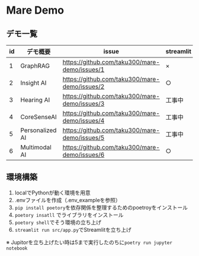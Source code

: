 # Mare Demo

## デモ一覧
| id | デモ概要          | issue |  streamlit |
|----|-------------------|-------------------------------------------|------------|
| 1  | GraphRAG          | https://github.com/taku300/mare-demo/issues/1 | ×          |
| 2  | Insight AI        | https://github.com/taku300/mare-demo/issues/2 | ○          |
| 3  | Hearing AI        | https://github.com/taku300/mare-demo/issues/3 | 工事中      |
| 4  | CoreSenseAI       | https://github.com/taku300/mare-demo/issues/4 | 工事中      |
| 5  | Personalized AI   | https://github.com/taku300/mare-demo/issues/5 | 工事中      |
| 6  | Multimodal AI     | https://github.com/taku300/mare-demo/issues/6 | ○          |

## 環境構築
1. localでPythonが動く環境を用意
2. .envファイルを作成（.env_exampleを参照）
3. `pip install poetory`を依存関係を整理するためのpoetroyをインストール
4. `poetory insatll` でライブラリをインストール
5. `poetory shell`でそう環境の立ち上げ
6. `streamlit run src/app.py`でStreamlitを立ち上げ

※ Jupitorを立ち上げたい時は5まで実行したのちに`poetry run jupyter notebook`